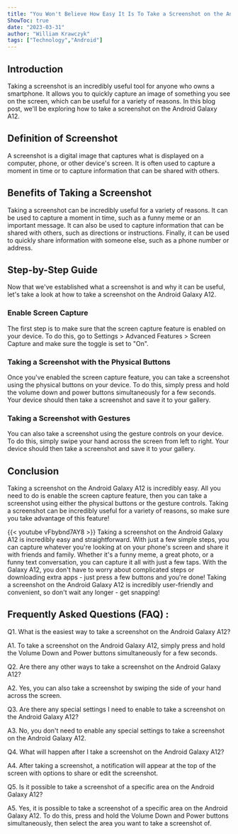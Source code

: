 ```yaml
---
title: "You Won't Believe How Easy It Is To Take a Screenshot on the Android Galaxy A12!"
ShowToc: true 
date: "2023-03-31"
author: "William Krawczyk" 
tags: ["Technology","Android"]
---
```

## Introduction

Taking a screenshot is an incredibly useful tool for anyone who owns a smartphone. It allows you to quickly capture an image of something you see on the screen, which can be useful for a variety of reasons. In this blog post, we'll be exploring how to take a screenshot on the Android Galaxy A12.

## Definition of Screenshot

A screenshot is a digital image that captures what is displayed on a computer, phone, or other device's screen. It is often used to capture a moment in time or to capture information that can be shared with others.

## Benefits of Taking a Screenshot

Taking a screenshot can be incredibly useful for a variety of reasons. It can be used to capture a moment in time, such as a funny meme or an important message. It can also be used to capture information that can be shared with others, such as directions or instructions. Finally, it can be used to quickly share information with someone else, such as a phone number or address.

## Step-by-Step Guide

Now that we've established what a screenshot is and why it can be useful, let's take a look at how to take a screenshot on the Android Galaxy A12.

### Enable Screen Capture

The first step is to make sure that the screen capture feature is enabled on your device. To do this, go to Settings > Advanced Features > Screen Capture and make sure the toggle is set to "On".

### Taking a Screenshot with the Physical Buttons

Once you've enabled the screen capture feature, you can take a screenshot using the physical buttons on your device. To do this, simply press and hold the volume down and power buttons simultaneously for a few seconds. Your device should then take a screenshot and save it to your gallery.

### Taking a Screenshot with Gestures

You can also take a screenshot using the gesture controls on your device. To do this, simply swipe your hand across the screen from left to right. Your device should then take a screenshot and save it to your gallery.

## Conclusion

Taking a screenshot on the Android Galaxy A12 is incredibly easy. All you need to do is enable the screen capture feature, then you can take a screenshot using either the physical buttons or the gesture controls. Taking a screenshot can be incredibly useful for a variety of reasons, so make sure you take advantage of this feature!

{{< youtube vFbybnd7AY8 >}} 
Taking a screenshot on the Android Galaxy A12 is incredibly easy and straightforward. With just a few simple steps, you can capture whatever you're looking at on your phone's screen and share it with friends and family. Whether it's a funny meme, a great photo, or a funny text conversation, you can capture it all with just a few taps. With the Galaxy A12, you don't have to worry about complicated steps or downloading extra apps - just press a few buttons and you're done! Taking a screenshot on the Android Galaxy A12 is incredibly user-friendly and convenient, so don't wait any longer - get snapping!

## Frequently Asked Questions (FAQ) :
Q1. What is the easiest way to take a screenshot on the Android Galaxy A12?

A1. To take a screenshot on the Android Galaxy A12, simply press and hold the Volume Down and Power buttons simultaneously for a few seconds.

Q2. Are there any other ways to take a screenshot on the Android Galaxy A12?

A2. Yes, you can also take a screenshot by swiping the side of your hand across the screen.

Q3. Are there any special settings I need to enable to take a screenshot on the Android Galaxy A12?

A3. No, you don't need to enable any special settings to take a screenshot on the Android Galaxy A12.

Q4. What will happen after I take a screenshot on the Android Galaxy A12?

A4. After taking a screenshot, a notification will appear at the top of the screen with options to share or edit the screenshot.

Q5. Is it possible to take a screenshot of a specific area on the Android Galaxy A12?

A5. Yes, it is possible to take a screenshot of a specific area on the Android Galaxy A12. To do this, press and hold the Volume Down and Power buttons simultaneously, then select the area you want to take a screenshot of.


